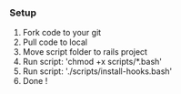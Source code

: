 ### Setup 
1. Fork code to your git
2. Pull code to local
3. Move script folder to rails project
4. Run script: 'chmod +x scripts/*.bash'
5. Run script: './scripts/install-hooks.bash'
6. Done !

